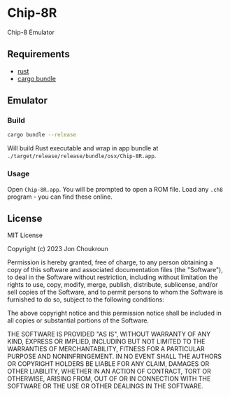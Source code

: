 # Chip-8R

Chip-8 Emulator

## Requirements
- [rust](https://doc.rust-lang.org/book/ch01-01-installation.html#installing-rustup-on-linux-or-macos)
- [cargo bundle](https://github.com/burtonageo/cargo-bundle)

## Emulator

### Build
```bash
cargo bundle --release
```
Will build Rust executable and wrap in app bundle at `./target/release/release/bundle/osx/Chip-8R.app`.

### Usage
Open `Chip-8R.app`. You will be prompted to open a ROM file. Load any `.ch8` program - you can find these online.

## License
MIT License

Copyright (c) 2023 Jon Choukroun

Permission is hereby granted, free of charge, to any person obtaining a copy of this software and associated documentation files (the "Software"), to deal in the Software without restriction, including without limitation the rights to use, copy, modify, merge, publish, distribute, sublicense, and/or sell copies of the Software, and to permit persons to whom the Software is furnished to do so, subject to the following conditions:

The above copyright notice and this permission notice shall be included in all copies or substantial portions of the Software.

THE SOFTWARE IS PROVIDED "AS IS", WITHOUT WARRANTY OF ANY KIND, EXPRESS OR IMPLIED, INCLUDING BUT NOT LIMITED TO THE WARRANTIES OF MERCHANTABILITY, FITNESS FOR A PARTICULAR PURPOSE AND NONINFRINGEMENT. IN NO EVENT SHALL THE AUTHORS OR COPYRIGHT HOLDERS BE LIABLE FOR ANY CLAIM, DAMAGES OR OTHER LIABILITY, WHETHER IN AN ACTION OF CONTRACT, TORT OR OTHERWISE, ARISING FROM, OUT OF OR IN CONNECTION WITH THE SOFTWARE OR THE USE OR OTHER DEALINGS IN THE SOFTWARE.